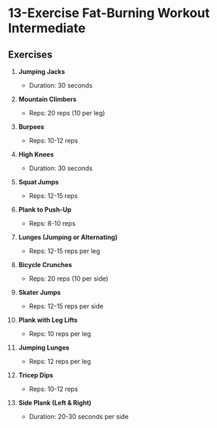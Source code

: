 # 13-Exercise Fat-Burning Workout Intermediate

## Exercises
1. **Jumping Jacks**
   - Duration: 30 seconds

2. **Mountain Climbers**
   - Reps: 20 reps (10 per leg)

3. **Burpees**
   - Reps: 10-12 reps

4. **High Knees**
   - Duration: 30 seconds

5. **Squat Jumps**
   - Reps: 12-15 reps

6. **Plank to Push-Up**
   - Reps: 8-10 reps

7. **Lunges (Jumping or Alternating)**
   - Reps: 12-15 reps per leg

8. **Bicycle Crunches**
   - Reps: 20 reps (10 per side)

9. **Skater Jumps**
   - Reps: 12-15 reps per side

10. **Plank with Leg Lifts**
    - Reps: 10 reps per leg

11. **Jumping Lunges**
    - Reps: 12 reps per leg

12. **Tricep Dips**
    - Reps: 10-12 reps

13. **Side Plank (Left & Right)**
    - Duration: 20-30 seconds per side 